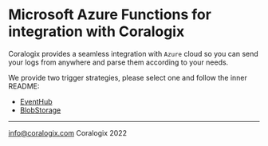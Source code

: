 # Microsoft Azure Functions for integration with Coralogix

Coralogix provides a seamless integration with ``Azure`` cloud so you can send your logs from anywhere and parse them according to your needs.

We provide two trigger strategies, please select one and follow the inner README:
- [EventHub](/EventHub)
- [BlobStorage](/BlobStorage)

---
info@coralogix.com
Coralogix 2022